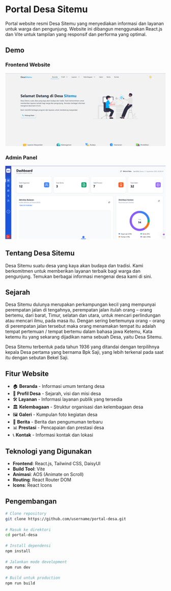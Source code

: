 # Portal Desa Sitemu

Portal website resmi Desa Sitemu yang menyediakan informasi dan layanan untuk warga dan pengunjung. Website ini dibangun menggunakan React.js dan Vite untuk tampilan yang responsif dan performa yang optimal.

## Demo

### Frontend Website

![Frontend Website](./public/frontend.png)

### Admin Panel

![Admin Panel](./public/adminpanel.png)

## Tentang Desa Sitemu

Desa Sitemu suatu desa yang kaya akan budaya dan tradisi. Kami berkomitmen untuk memberikan layanan terbaik bagi warga dan pengunjung. Temukan berbagai informasi mengenai desa kami di sini.

## Sejarah

Desa Sitemu dulunya merupakan perkampungan kecil yang mempunyai perempatan jalan di tengahnya, perempatan jalan itulah orang – orang bertemu, dari barat, Timur, selatan dan utara, untuk mencari perlindungan atau mencari ilmu, pada masa itu. Dengan sering bertemunya orang – orang di perempatan jalan tersebut maka orang menamakan tempat itu adalah tempat pertemuan / tempat bertemu dalam bahasa jawa Ketemu, Kata ketemu itu yang sekarang dijadikan nama sebuah Desa, yaitu Desa Sitemu.

Desa Sitemu terbentuk pada tahun 1936 yang ditandai dengan terpilihnya kepala Desa pertama yang bernama Bpk Saji, yang lebih terkenal pada saat itu dengan sebutan Bekel Saji.

## Fitur Website

- 🏠 **Beranda** - Informasi umum tentang desa
- 👥 **Profil Desa** - Sejarah, visi dan misi desa
- 🛠️ **Layanan** - Informasi layanan publik yang tersedia
- 🏛️ **Kelembagaan** - Struktur organisasi dan kelembagaan desa
- 🖼️ **Galeri** - Kumpulan foto kegiatan desa
- 📰 **Berita** - Berita dan pengumuman terbaru
- 📊 **Prestasi** - Pencapaian dan prestasi desa
- 📞 **Kontak** - Informasi kontak dan lokasi

## Teknologi yang Digunakan

- **Frontend**: React.js, Tailwind CSS, DaisyUI
- **Build Tool**: Vite
- **Animasi**: AOS (Animate on Scroll)
- **Routing**: React Router DOM
- **Icons**: React Icons

## Pengembangan

```bash
# Clone repository
git clone https://github.com/username/portal-desa.git

# Masuk ke direktori
cd portal-desa

# Install dependensi
npm install

# Jalankan mode development
npm run dev

# Build untuk production
npm run build
```
